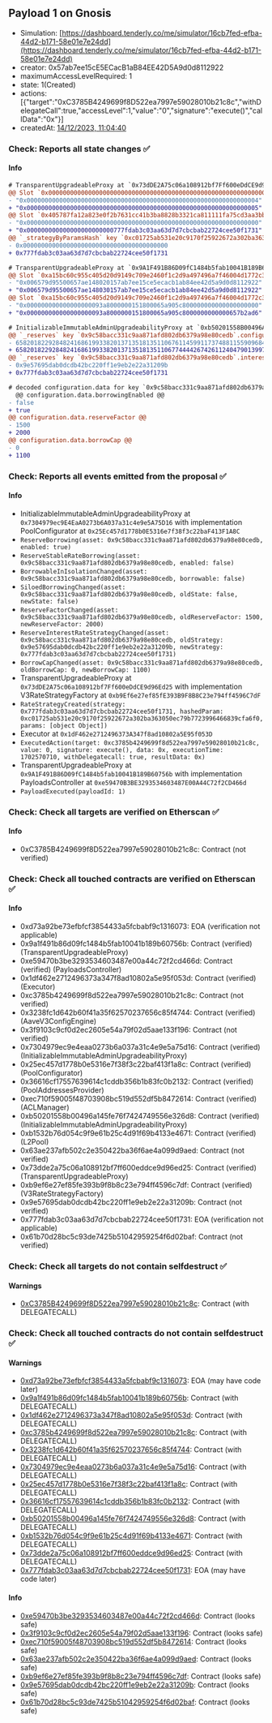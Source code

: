 ## Payload 1 on Gnosis

- Simulation: [https://dashboard.tenderly.co/me/simulator/16cb7fed-efba-44d2-b171-58e01e7e24dd](https://dashboard.tenderly.co/me/simulator/16cb7fed-efba-44d2-b171-58e01e7e24dd)
- creator: 0x57ab7ee15cE5ECacB1aB84EE42D5A9d0d8112922
- maximumAccessLevelRequired: 1
- state: 1(Created)
- actions: [{"target":"0xC3785B4249699f8D522ea7997e59028010b21c8c","withDelegateCall":true,"accessLevel":1,"value":"0","signature":"execute()","callData":"0x"}]
- createdAt: [14/12/2023, 11:04:40](https://blockscout.com/xdai/mainnet/tx/0x3658f936a8f43fdc71d228b9e35f7c672b2d765e43c74d904c15003194fdd617)

### Check: Reports all state changes :white_check_mark:

#### Info


```diff
# TransparentUpgradeableProxy at `0x73dDE2A75c06a108912bf7Ff600eDdCE9d96Ed25` with implementation V3RateStrategyFactory at `0xb9Ef6e27ef85fE393B9F8B8C23e794ff4596C7dF`
@@ Slot `0x0000000000000000000000000000000000000000000000000000000000000002` @@
- "0x0000000000000000000000000000000000000000000000000000000000000004"
+ "0x0000000000000000000000000000000000000000000000000000000000000005"
@@ Slot `0x405787fa12a823e0f2b7631cc41b3ba8828b3321ca811111fa75cd3aa3bb5ad2` @@
- "0x0000000000000000000000000000000000000000000000000000000000000000"
+ "0x000000000000000000000000777fdab3c03aa63d7d7cbcbab22724cee50f1731"
@@ `_strategyByParamsHash` key `0xc01725ab531e20c9170f25922672a302ba363050ec79b7723996466839cfa6f0` @@
- 0x0000000000000000000000000000000000000000
+ 0x777fdab3c03aa63d7d7cbcbab22724cee50f1731

```

```diff
# TransparentUpgradeableProxy at `0x9A1F491B86D09fC1484b5fab10041B189B60756b` with implementation PayloadsController at `0xe59470B3BE3293534603487E00A44C72f2CD466d`
@@ Slot `0xa15bc60c955c405d20d9149c709e2460f1c2d9a497496a7f46004d1772c3054c` @@
- "0x006579d95500657ae148020157ab7ee15ce5ecacb1ab84ee42d5a9d0d8112922"
+ "0x006579d95500657ae148030157ab7ee15ce5ecacb1ab84ee42d5a9d0d8112922"
@@ Slot `0xa15bc60c955c405d20d9149c709e2460f1c2d9a497496a7f46004d1772c3054d` @@
- "0x000000000000000000093a8000000151800065a905c800000000000000000000"
+ "0x000000000000000000093a8000000151800065a905c8000000000000657b2ad6"
```

```diff
# InitializableImmutableAdminUpgradeabilityProxy at `0xb50201558B00496A145fE76f7424749556E326D8` with implementation L2Pool at `0xB1532b76D054c9F9E61b25c4d91f69B4133E4671`
@@ `_reserves` key `0x9c58bacc331c9aa871afd802db6379a98e80cedb`.configuration.data @@
- 658201822928482416861993382013713518135110676114599117374881155909684252
+ 658201822928482416861993382013713518135110677444426742611240479013997596
@@ `_reserves` key `0x9c58bacc331c9aa871afd802db6379a98e80cedb`.interestRateStrategyAddress @@
- 0x9e57695dab0dcdb42bc220ff1e9eb2e22a31209b
+ 0x777fdab3c03aa63d7d7cbcbab22724cee50f1731

# decoded configuration.data for key `0x9c58bacc331c9aa871afd802db6379a98e80cedb` (symbol: GNO)
  @@ configuration.data.borrowingEnabled @@
- false
+ true
@@ configuration.data.reserveFactor @@
- 1500
+ 2000
@@ configuration.data.borrowCap @@
- 0
+ 1100

```


### Check: Reports all events emitted from the proposal :white_check_mark:

#### Info

- InitializableImmutableAdminUpgradeabilityProxy at `0x7304979ec9E4EaA0273b6A037a31c4e9e5A75D16` with implementation PoolConfigurator at `0x25Ec457d1778b0E5316e7f38f3c22baF413F1A8C`
- `ReserveBorrowing(asset: 0x9c58bacc331c9aa871afd802db6379a98e80cedb, enabled: true)`
- `ReserveStableRateBorrowing(asset: 0x9c58bacc331c9aa871afd802db6379a98e80cedb, enabled: false)`
- `BorrowableInIsolationChanged(asset: 0x9c58bacc331c9aa871afd802db6379a98e80cedb, borrowable: false)`
- `SiloedBorrowingChanged(asset: 0x9c58bacc331c9aa871afd802db6379a98e80cedb, oldState: false, newState: false)`
- `ReserveFactorChanged(asset: 0x9c58bacc331c9aa871afd802db6379a98e80cedb, oldReserveFactor: 1500, newReserveFactor: 2000)`
- `ReserveInterestRateStrategyChanged(asset: 0x9c58bacc331c9aa871afd802db6379a98e80cedb, oldStrategy: 0x9e57695dab0dcdb42bc220ff1e9eb2e22a31209b, newStrategy: 0x777fdab3c03aa63d7d7cbcbab22724cee50f1731)`
- `BorrowCapChanged(asset: 0x9c58bacc331c9aa871afd802db6379a98e80cedb, oldBorrowCap: 0, newBorrowCap: 1100)`
- TransparentUpgradeableProxy at `0x73dDE2A75c06a108912bf7Ff600eDdCE9d96Ed25` with implementation V3RateStrategyFactory at `0xb9Ef6e27ef85fE393B9F8B8C23e794ff4596C7dF`
- `RateStrategyCreated(strategy: 0x777fdab3c03aa63d7d7cbcbab22724cee50f1731, hashedParam: 0xc01725ab531e20c9170f25922672a302ba363050ec79b7723996466839cfa6f0, params: [object Object])`
- Executor at `0x1dF462e2712496373A347f8ad10802a5E95f053D`
- `ExecutedAction(target: 0xc3785b4249699f8d522ea7997e59028010b21c8c, value: 0, signature: execute(), data: 0x, executionTime: 1702570710, withDelegatecall: true, resultData: 0x)`
- TransparentUpgradeableProxy at `0x9A1F491B86D09fC1484b5fab10041B189B60756b` with implementation PayloadsController at `0xe59470B3BE3293534603487E00A44C72f2CD466d`
- `PayloadExecuted(payloadId: 1)`

### Check: Check all targets are verified on Etherscan :white_check_mark:

#### Info

- 0xC3785B4249699f8D522ea7997e59028010b21c8c: Contract (not verified)

### Check: Check all touched contracts are verified on Etherscan :white_check_mark:

#### Info

- 0xd73a92be73efbfcf3854433a5fcbabf9c1316073: EOA (verification not applicable)
- 0x9a1f491b86d09fc1484b5fab10041b189b60756b: Contract (verified) (TransparentUpgradeableProxy)
- 0xe59470b3be3293534603487e00a44c72f2cd466d: Contract (verified) (PayloadsController)
- 0x1df462e2712496373a347f8ad10802a5e95f053d: Contract (verified) (Executor)
- 0xc3785b4249699f8d522ea7997e59028010b21c8c: Contract (not verified)
- 0x3238fc1d642b60f41a35f62570237656c85f4744: Contract (verified) (AaveV3ConfigEngine)
- 0x3f9103c9cf0d2ec2605e54a79f02d5aae133f196: Contract (not verified)
- 0x7304979ec9e4eaa0273b6a037a31c4e9e5a75d16: Contract (verified) (InitializableImmutableAdminUpgradeabilityProxy)
- 0x25ec457d1778b0e5316e7f38f3c22baf413f1a8c: Contract (verified) (PoolConfigurator)
- 0x36616cf17557639614c1cddb356b1b83fc0b2132: Contract (verified) (PoolAddressesProvider)
- 0xec710f59005f48703908bc519d552df5b8472614: Contract (verified) (ACLManager)
- 0xb50201558b00496a145fe76f7424749556e326d8: Contract (verified) (InitializableImmutableAdminUpgradeabilityProxy)
- 0xb1532b76d054c9f9e61b25c4d91f69b4133e4671: Contract (verified) (L2Pool)
- 0x63ae237afb502c2e350422ba36f6ae4a099d9aed: Contract (not verified)
- 0x73dde2a75c06a108912bf7ff600eddce9d96ed25: Contract (verified) (TransparentUpgradeableProxy)
- 0xb9ef6e27ef85fe393b9f8b8c23e794ff4596c7df: Contract (verified) (V3RateStrategyFactory)
- 0x9e57695dab0dcdb42bc220ff1e9eb2e22a31209b: Contract (not verified)
- 0x777fdab3c03aa63d7d7cbcbab22724cee50f1731: EOA (verification not applicable)
- 0x61b70d28bc5c93de7425b51042959254f6d02baf: Contract (not verified)

### Check: Check all targets do not contain selfdestruct :white_check_mark:

#### Warnings

- [0xC3785B4249699f8D522ea7997e59028010b21c8c](https://blockscout.com/xdai/mainnet/address/0xC3785B4249699f8D522ea7997e59028010b21c8c): Contract (with DELEGATECALL)

### Check: Check all touched contracts do not contain selfdestruct :white_check_mark:

#### Warnings

- [0xd73a92be73efbfcf3854433a5fcbabf9c1316073](https://blockscout.com/xdai/mainnet/address/0xd73a92be73efbfcf3854433a5fcbabf9c1316073): EOA (may have code later)
- [0x9a1f491b86d09fc1484b5fab10041b189b60756b](https://blockscout.com/xdai/mainnet/address/0x9a1f491b86d09fc1484b5fab10041b189b60756b): Contract (with DELEGATECALL)
- [0x1df462e2712496373a347f8ad10802a5e95f053d](https://blockscout.com/xdai/mainnet/address/0x1df462e2712496373a347f8ad10802a5e95f053d): Contract (with DELEGATECALL)
- [0xc3785b4249699f8d522ea7997e59028010b21c8c](https://blockscout.com/xdai/mainnet/address/0xc3785b4249699f8d522ea7997e59028010b21c8c): Contract (with DELEGATECALL)
- [0x3238fc1d642b60f41a35f62570237656c85f4744](https://blockscout.com/xdai/mainnet/address/0x3238fc1d642b60f41a35f62570237656c85f4744): Contract (with DELEGATECALL)
- [0x7304979ec9e4eaa0273b6a037a31c4e9e5a75d16](https://blockscout.com/xdai/mainnet/address/0x7304979ec9e4eaa0273b6a037a31c4e9e5a75d16): Contract (with DELEGATECALL)
- [0x25ec457d1778b0e5316e7f38f3c22baf413f1a8c](https://blockscout.com/xdai/mainnet/address/0x25ec457d1778b0e5316e7f38f3c22baf413f1a8c): Contract (with DELEGATECALL)
- [0x36616cf17557639614c1cddb356b1b83fc0b2132](https://blockscout.com/xdai/mainnet/address/0x36616cf17557639614c1cddb356b1b83fc0b2132): Contract (with DELEGATECALL)
- [0xb50201558b00496a145fe76f7424749556e326d8](https://blockscout.com/xdai/mainnet/address/0xb50201558b00496a145fe76f7424749556e326d8): Contract (with DELEGATECALL)
- [0xb1532b76d054c9f9e61b25c4d91f69b4133e4671](https://blockscout.com/xdai/mainnet/address/0xb1532b76d054c9f9e61b25c4d91f69b4133e4671): Contract (with DELEGATECALL)
- [0x73dde2a75c06a108912bf7ff600eddce9d96ed25](https://blockscout.com/xdai/mainnet/address/0x73dde2a75c06a108912bf7ff600eddce9d96ed25): Contract (with DELEGATECALL)
- [0x777fdab3c03aa63d7d7cbcbab22724cee50f1731](https://blockscout.com/xdai/mainnet/address/0x777fdab3c03aa63d7d7cbcbab22724cee50f1731): EOA (may have code later)

#### Info

- [0xe59470b3be3293534603487e00a44c72f2cd466d](https://blockscout.com/xdai/mainnet/address/0xe59470b3be3293534603487e00a44c72f2cd466d): Contract (looks safe)
- [0x3f9103c9cf0d2ec2605e54a79f02d5aae133f196](https://blockscout.com/xdai/mainnet/address/0x3f9103c9cf0d2ec2605e54a79f02d5aae133f196): Contract (looks safe)
- [0xec710f59005f48703908bc519d552df5b8472614](https://blockscout.com/xdai/mainnet/address/0xec710f59005f48703908bc519d552df5b8472614): Contract (looks safe)
- [0x63ae237afb502c2e350422ba36f6ae4a099d9aed](https://blockscout.com/xdai/mainnet/address/0x63ae237afb502c2e350422ba36f6ae4a099d9aed): Contract (looks safe)
- [0xb9ef6e27ef85fe393b9f8b8c23e794ff4596c7df](https://blockscout.com/xdai/mainnet/address/0xb9ef6e27ef85fe393b9f8b8c23e794ff4596c7df): Contract (looks safe)
- [0x9e57695dab0dcdb42bc220ff1e9eb2e22a31209b](https://blockscout.com/xdai/mainnet/address/0x9e57695dab0dcdb42bc220ff1e9eb2e22a31209b): Contract (looks safe)
- [0x61b70d28bc5c93de7425b51042959254f6d02baf](https://blockscout.com/xdai/mainnet/address/0x61b70d28bc5c93de7425b51042959254f6d02baf): Contract (looks safe)

